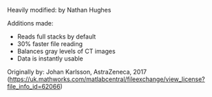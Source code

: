 Heavily modified:
by Nathan Hughes

Additions made: 

- Reads full stacks by default
- 30% faster file reading 
- Balances gray levels of CT images
- Data is instantly usable 

Originally by:
Johan Karlsson, AstraZeneca, 2017
(https://uk.mathworks.com/matlabcentral/fileexchange/view_license?file_info_id=62066)
